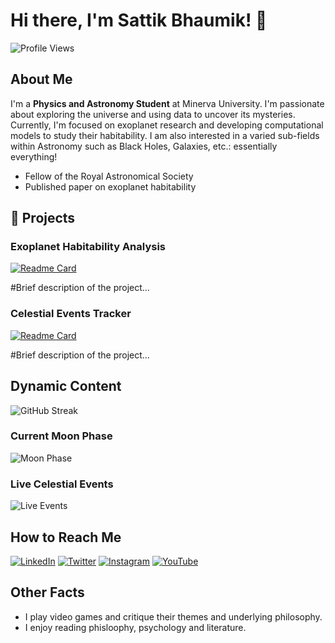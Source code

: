 # Hi there, I'm Sattik Bhaumik! 👋

![Profile Views](https://komarev.com/ghpvc/?username=yourusername&color=red)

## About Me

I'm a **Physics and Astronomy Student** at Minerva University. I'm passionate about exploring the universe and using data to uncover its mysteries. Currently, I'm focused on exoplanet research and developing computational models to study their habitability. I am also interested in a varied sub-fields within Astronomy such as Black Holes, Galaxies, etc.: essentially everything!

- Fellow of the Royal Astronomical Society
- Published paper on exoplanet habitability

## 🔭 Projects

### Exoplanet Habitability Analysis
[![Readme Card](https://github-readme-stats.vercel.app/api/pin/?username=yourusername&repo=your-repo-name)](https://github.com/yourusername/your-repo-name)

#Brief description of the project...

### Celestial Events Tracker
[![Readme Card](https://github-readme-stats.vercel.app/api/pin/?username=yourusername&repo=your-repo-name)](https://github.com/yourusername/your-repo-name)

#Brief description of the project...

## Dynamic Content

![GitHub Streak](https://github-readme-streak-stats.herokuapp.com/?user=SattikBhaumik)

### Current Moon Phase
![Moon Phase](https://www.moonphases.co.uk/api/current-phase)

### Live Celestial Events
![Live Events](https://space-event-tracker.herokuapp.com/api/live-events)

## How to Reach Me

[![LinkedIn](https://img.shields.io/badge/LinkedIn-blue?style=for-the-badge&logo=linkedin)](https://www.linkedin.com/in/sattik-bhaumik-fras-b03a0516b/)
[![Twitter](https://img.shields.io/badge/Twitter-black?style=for-the-badge&logo=twitter)](https://twitter.com/BhaumikSattik)
[![Instagram](https://img.shields.io/badge/Instagram-red?style=for-the-badge&logo=instagram)](https://www.instagram.com/sattik_bhaumik/?hl=en)
[![YouTube](https://img.shields.io/badge/YouTube-red?style=for-the-badge&logo=youtube)](https://www.youtube.com/channel/UCcwIm7TfFq_HOkLn76XL6rw)

## Other Facts

- I play video games and critique their themes and underlying philosophy.
- I enjoy reading phisloophy, psychology and literature.
